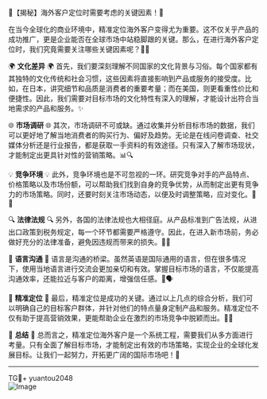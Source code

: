 🌟【揭秘】海外客户定位时需要考虑的关键因素！🚀

在当今全球化的商业环境中，精准定位海外客户变得尤为重要。这不仅关乎产品的成功推广，更是企业能否在全球市场中站稳脚跟的关键。那么，在进行海外客户定位时，我们究竟需要关注哪些关键因素呢？🤔💭

🌍 **文化差异** 🌍
首先，我们要深刻理解不同国家的文化背景与习俗。每个国家都有其独特的文化传统和社会习惯，这些因素将直接影响到产品或服务的接受度。比如，在日本，讲究细节和品质是消费者的重要考量；而在美国，则更看重性价比和便捷性。因此，我们需要对目标市场的文化特性有深入的理解，才能设计出符合当地需求的产品和服务。✨

🌐 **市场调研** 🌐
其次，市场调研不可或缺。通过收集并分析目标市场的数据，我们可以更好地了解当地消费者的购买行为、偏好及趋势。无论是在线问卷调查、社交媒体分析还是行业报告，都是获取一手资料的有效途径。只有深入了解市场现状，才能制定出更具针对性的营销策略。📊🔍

💡 **竞争环境** 💡
此外，竞争环境也是不可忽视的一环。研究竞争对手的产品特点、价格策略以及市场份额，可以帮助我们找到自身的竞争优势，从而制定出更有竞争力的市场策略。同时，还要时刻关注市场动态，以便及时调整策略，应对变化。🎯💼

🔍 **法律法规** 🔍
另外，各国的法律法规也大相径庭。从产品标准到广告法规，从进出口政策到税务规定，每一个环节都需要严格遵守。因此，在进入新市场前，务必做好充分的法律准备，避免因违规而带来的损失。📜📝

💬 **语言沟通** 💬
语言是沟通的桥梁。虽然英语是国际通用的语言，但在很多情况下，使用当地语言进行交流会更加亲切和有效。掌握目标市场的语言，不仅能提高沟通效率，还能拉近与客户的距离，增强信任感。📖🗣️

🎯 **精准定位** 🎯
最后，精准定位是成功的关键。通过以上几点的综合分析，我们可以明确自己的目标客户群体，并针对他们的特点量身定制产品和服务。精准定位不仅有助于提高营销效果，更能帮助企业在激烈的市场竞争中脱颖而出。🎯🎉

🌈 **总结** 🌈
总而言之，精准定位海外客户是一个系统工程，需要我们从多方面进行考量。只有全面了解目标市场，才能制定出有效的市场策略，实现企业的全球化发展目标。让我们一起努力，开拓更广阔的国际市场吧！💪

---

TG💪+ yuantou2048  
![Image](https://github.com/user-attachments/assets/42a5a4a5-fea9-4a1d-8aa0-73e57e430cca)